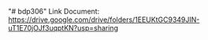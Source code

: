 "# bdp306" 
Link Document: https://drive.google.com/drive/folders/1EEUKtGC9349JIN-uT1E70jOJf3uqptKN?usp=sharing
